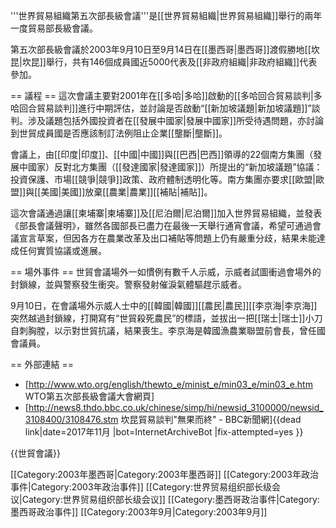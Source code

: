 '''世界貿易組織第五次部長級會議'''是[[世界貿易組織|世界貿易組織]]舉行的兩年一度貿易部長級會議。

第五次部長級會議於2003年9月10日至9月14日在[[墨西哥|墨西哥]]渡假勝地[[坎昆|坎昆]]舉行，共有146個成員國近5000代表及[[非政府組織|非政府組織]]代表參加。

== 議程 ==
這次會議主要對2001年在[[多哈|多哈]]啟動的[[多哈回合貿易談判|多哈回合貿易談判]]進行中期評估，並討論是否啟動“[[新加坡議題|新加坡議題]]”談判。涉及議題包括外國投資者在[[發展中國家|發展中國家]]所受待遇問題，亦討論到世貿成員國是否應該制訂法例阻止企業[[壟斷|壟斷]]。

會議上，由[[印度|印度]]、[[中國|中國]]與[[巴西|巴西]]領導的22個南方集團（發展中國家）反對北方集團（[[發達國家|發達國家]]）所提出的“新加坡議題”協議：投資保護、市場[[競爭|競爭]]政策、政府體制透明化等。南方集團亦要求[[歐盟|歐盟]]與[[美國|美國]]放棄[[農業|農業]][[補貼|補貼]]。

這次會議通過讓[[柬埔寨|柬埔寨]]及[[尼泊爾|尼泊爾]]加入世界貿易組織，並發表《部長會議聲明》，雖然各國部長已盡力在最後一天舉行通宵會議，希望可通過會議宣言草案，但因各方在農業改革及出口補貼等問題上仍有嚴重分歧，結果未能達成任何實質協議或進展。

== 場外事件 ==
世貿會議場外一如慣例有數千人示威，示威者試圖衝過會場外的封鎖線，並與警察發生衝突。警察發射催淚氣體驅趕示威者。 

9月10日，在會議場外示威人士中的[[韓國|韓國]][[農民|農民]][[李京海|李京海]]突然越過封鎖線，打開寫有“世貿殺死農民”的標語，並拔出一把[[瑞士|瑞士]]小刀自刺胸膛，以示對世貿抗議，結果喪生。李京海是韓國漁農業聯盟前會長，曾任國會議員。

== 外部連結 ==
* [http://www.wto.org/english/thewto_e/minist_e/min03_e/min03_e.htm WTO第五次部長級會議大會網頁]
* [http://news8.thdo.bbc.co.uk/chinese/simp/hi/newsid_3100000/newsid_3108400/3108476.stm 坎昆貿易談判"無果而終" - BBC新聞網]{{dead link|date=2017年11月 |bot=InternetArchiveBot |fix-attempted=yes }}

{{世貿會議}}

[[Category:2003年墨西哥|Category:2003年墨西哥]]
[[Category:2003年政治事件|Category:2003年政治事件]]
[[Category:世界贸易组织部长级会议|Category:世界贸易组织部长级会议]]
[[Category:墨西哥政治事件|Category:墨西哥政治事件]]
[[Category:2003年9月|Category:2003年9月]]